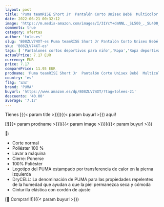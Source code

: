```yaml
---
layout: post
title: 'Puma teamRISE Short Jr  Pantalón Corto Unisex Bebé  Multicolor  Electric Blue Lemonade/White   140'
date: 2022-06-21 00:32:12
image: 'https://m.media-amazon.com/images/I/31YcY+dmNNL._SL500_._SL400_.jpg'
comments: true
category: ofertas
author: 'tole.es'
slug: 'B08ZLV74XT-es Puma teamRISE Short Jr Pantalón Corto Unisex Bebé...'
sku: 'B08ZLV74XT-es'
tags: [ 'Pantalones cortos deportivos para niño','Ropa','Ropa deportiva para niño','Ropa para niño','bebé','puma','🇪🇸', ]
actualPrice: 7.17 EUR
currency: EUR
price: 7.17
comparePrice: 11.95 EUR
prodname: 'Puma teamRISE Short Jr  Pantalón Corto Unisex Bebé  Multicolor  Electric Blue Lemonade/White   140'
country: 'es'
flag: '🇪🇸'
brand: 'PUMA'
buyurl: 'https://www.amazon.es/dp/B08ZLV74XT/?tag=tolees-21'
descuento: '40.00'
average: '7.17'
---
```


Tienes [{{< param title >}}]({{< param buyurl >}}) aqui!

[![{{< param prodname >}}]({{< param image >}})]({{< param buyurl >}})

🔎:

- Corte normal
- Poliéster 100 %
- Lavar a máquina
- Cierre: Ponerse
- 100% Poliéster
- Logotipo del PUMA estampado por transferencia de calor en la pierna izquierda
- DryCELL: La denominación de PUMA para las propiedades repelentes de la humedad que ayudan a que la piel permanezca seca y cómoda
- Cinturilla elástica con cordón de ajuste

[🛒 Comprar!!!]({{< param buyurl >}})
